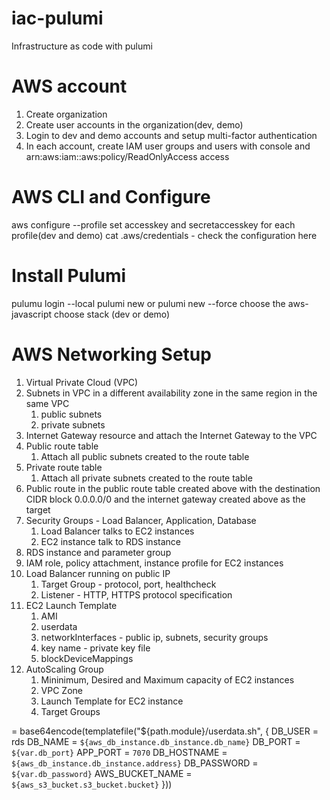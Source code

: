 # iac-pulumi
Infrastructure as code with pulumi

# AWS account
1. Create organization
2. Create user accounts in the organization(dev, demo)
3. Login to dev and demo accounts and setup multi-factor authentication
4. In each account, create IAM user groups and users with console and arn:aws:iam::aws:policy/ReadOnlyAccess access


# AWS CLI and Configure 
aws configure --profile 
    set accesskey and secretaccesskey for each profile(dev and demo)
cat .aws/credentials - check the configuration here

# Install Pulumi
pulumu login --local
pulumi new or pulumi new --force
    choose the aws-javascript
    choose stack (dev or demo)

# AWS Networking Setup
1. Virtual Private Cloud (VPC)
2. Subnets in VPC in a different availability zone in the same region in the same VPC
   1. public subnets
   2. private subnets
3. Internet Gateway resource and attach the Internet Gateway to the VPC
4. Public route table
   1. Attach all public subnets created to the route table
5. Private route table
   1. Attach all private subnets created to the route table
6. Public route in the public route table created above with the destination CIDR block 0.0.0.0/0 and the internet gateway created above as the target
7. Security Groups - Load Balancer, Application, Database
   1. Load Balancer talks to EC2 instances
   2. EC2 instance talk to RDS instance
8. RDS instance and parameter group
9.  IAM role, policy attachment, instance profile for EC2 instances
10. Load Balancer running on public IP 
    1.  Target Group - protocol, port, healthcheck
    2.  Listener - HTTP, HTTPS protocol specification
11. EC2 Launch Template
    1.  AMI
    2.  userdata
    3.  networkInterfaces - public ip, subnets, security groups
    4.  key name - private key file
    5.  blockDeviceMappings
12. AutoScaling Group 
    1.  Mininimum, Desired and Maximum capacity of EC2 instances
    2.  VPC Zone
    3.  Launch Template for EC2 instance
    4.  Target Groups

= base64encode(templatefile("${path.module}/userdata.sh", {
    DB_USER         = rds
    DB_NAME         = `${aws_db_instance.db_instance.db_name}`
    DB_PORT         = `${var.db_port}`
    APP_PORT        = `7070`
    DB_HOSTNAME     = `${aws_db_instance.db_instance.address}`
    DB_PASSWORD     = `${var.db_password}`
    AWS_BUCKET_NAME = `${aws_s3_bucket.s3_bucket.bucket}`
  }))